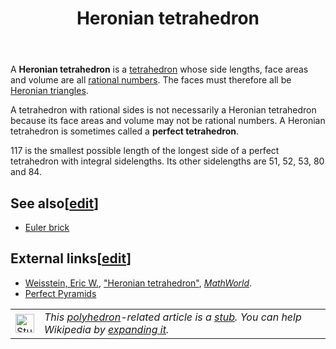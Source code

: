 ﻿---
lastrevid: 624085921
pageid: 426551
canonicalurl: http://en.wikipedia.org/wiki/Heronian_tetrahedron
title: Heronian tetrahedron
editurl: http://en.wikipedia.org/w/index.php?title=Heronian_tetrahedron&action=edit
length: 851
contentmodel: wikitext
pagelanguage: en
touched: 2015-02-18T22:12:11Z
ns: 0
fullurl: http://en.wikipedia.org/wiki/Heronian_tetrahedron
---

<p>A <b>Heronian tetrahedron</b> is a <a href="/wiki/Tetrahedron" title="Tetrahedron">tetrahedron</a> whose side lengths, face areas and volume are all <a href="/wiki/Rational_number" title="Rational number">rational numbers</a>. The faces must therefore all be <a href="/wiki/Heronian_triangle" title="Heronian triangle">Heronian triangles</a>.
</p><p>A tetrahedron with rational sides is not necessarily a Heronian tetrahedron because its face areas and volume may not be rational numbers. A Heronian tetrahedron is sometimes called a <b>perfect tetrahedron</b>.
</p><p>117 is the smallest possible length of the longest side of a perfect tetrahedron with integral sidelengths. Its other sidelengths are 51, 52, 53, 80 and 84.
</p>
<h2><span class="mw-headline" id="See_also">See also</span><span class="mw-editsection"><span class="mw-editsection-bracket">[</span><a href="/w/index.php?title=Heronian_tetrahedron&amp;action=edit&amp;section=1" title="Edit section: See also">edit</a><span class="mw-editsection-bracket">]</span></span></h2>
<ul><li> <a href="/wiki/Euler_brick" title="Euler brick">Euler brick</a></li></ul>
<h2><span class="mw-headline" id="External_links">External links</span><span class="mw-editsection"><span class="mw-editsection-bracket">[</span><a href="/w/index.php?title=Heronian_tetrahedron&amp;action=edit&amp;section=2" title="Edit section: External links">edit</a><span class="mw-editsection-bracket">]</span></span></h2>
<ul><li> <span class="citation mathworld" id="Reference-Mathworld-Heronian_tetrahedron"><a href="/wiki/Eric_W._Weisstein" title="Eric W. Weisstein">Weisstein, Eric W.</a>, <a rel="nofollow" class="external text" href="http://mathworld.wolfram.com/HeronianTetrahedron.html">"Heronian tetrahedron"</a>, <i><a href="/wiki/MathWorld" title="MathWorld">MathWorld</a></i>.</span></li>
<li> <a rel="nofollow" class="external text" href="http://web.archive.org/web/20091027105752/http://geocities.com/teufel_pi/papers/perfectpyramids.pdf">Perfect Pyramids</a></li></ul>
<table class="metadata plainlinks stub" role="presentation" style="background:transparent"><tr><td><a href="/wiki/File:Octahedron.svg" class="image"><img alt="Stub icon" src="//upload.wikimedia.org/wikipedia/commons/thumb/0/07/Octahedron.svg/30px-Octahedron.svg.png" width="30" height="30" srcset="//upload.wikimedia.org/wikipedia/commons/thumb/0/07/Octahedron.svg/45px-Octahedron.svg.png 1.5x, //upload.wikimedia.org/wikipedia/commons/thumb/0/07/Octahedron.svg/60px-Octahedron.svg.png 2x" data-file-width="840" data-file-height="832" /></a></td><td><i>This <a href="/wiki/Polyhedron" title="Polyhedron">polyhedron</a>-related article is a <a href="/wiki/Wikipedia:Stub" title="Wikipedia:Stub">stub</a>. You can help Wikipedia by <a class="external text" href="//en.wikipedia.org/w/index.php?title=Heronian_tetrahedron&amp;action=edit">expanding it</a>.</i><div class="plainlinks hlist navbar mini" style="position: absolute; right: 15px; display: none;"><ul><li class="nv-view"><a href="/wiki/Template:Polyhedron-stub" title="Template:Polyhedron-stub"><span title="View this template">v</span></a></li><li class="nv-talk"><a href="/wiki/Template_talk:Polyhedron-stub" title="Template talk:Polyhedron-stub"><span title="Discuss this template">t</span></a></li><li class="nv-edit"><a class="external text" href="//en.wikipedia.org/w/index.php?title=Template:Polyhedron-stub&amp;action=edit"><span title="Edit this template">e</span></a></li></ul></div></td></tr></table>
